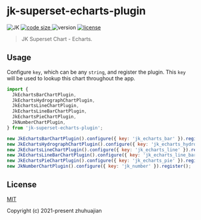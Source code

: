 # jk-superset-echarts-plugin

<p>
  <img alt="JK" src="https://img.shields.io/badge/-JK-brightgreen">
  <a href="https://github.com/traceslord/jk-superset-echarts-plugin">
    <img alt="code size" src="https://img.shields.io/github/languages/code-size/traceslord/jk-superset-echarts-plugin">
  </a>
  <img alt="version" src="https://img.shields.io/github/package-json/v/traceslord/jk-superset-echarts-plugin">
  <a href="https://github.com/traceslord/jk-superset-echarts-plugin/blob/master/LICENSE">
    <img src="https://img.shields.io/github/license/traceslord/jk-superset-echarts-plugin" alt="license">
  </a>
</p>

> JK Superset Chart - Echarts.

## Usage

Configure `key`, which can be any `string`, and register the plugin. This `key` will be used to
lookup this chart throughout the app.

```js
import {
  JkEchartsBarChartPlugin,
  JkEchartsHydrographChartPlugin,
  JkEchartsLineChartPlugin,
  JkEchartsLineBarChartPlugin,
  JkEchartsPieChartPlugin,
  JkNumberChartPlugin,
} from 'jk-superset-echarts-plugin';

new JkEchartsBarChartPlugin().configure({ key: 'jk_echarts_bar' }).register();
new JkEchartsHydrographChartPlugin().configure({ key: 'jk_echarts_hydrograph' }).register();
new JkEchartsLineChartPlugin().configure({ key: 'jk_echarts_line' }).register();
new JkEchartsLineBarChartPlugin().configure({ key: 'jk_echarts_line_bar' }).register();
new JkEchartsPieChartPlugin().configure({ key: 'jk_echarts_pie' }).register();
new JkNumberChartPlugin().configure({ key: 'jk_number' }).register();
```

## License
[MIT](https://github.com/traceslord/jk-superset-echarts-plugin/blob/master/LICENSE)

Copyright (c) 2021-present zhuhuajian
